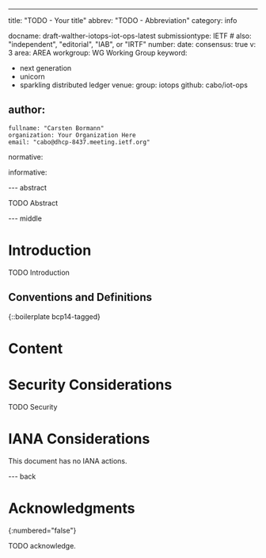 ---
title: "TODO - Your title"
abbrev: "TODO - Abbreviation"
category: info

docname: draft-walther-iotops-iot-ops-latest
submissiontype: IETF  # also: "independent", "editorial", "IAB", or "IRTF"
number:
date:
consensus: true
v: 3
area: AREA
workgroup: WG Working Group
keyword:
 - next generation
 - unicorn
 - sparkling distributed ledger
venue:
  group: iotops
  github: cabo/iot-ops

author:
 -
    fullname: "Carsten Bormann"
    organization: Your Organization Here
    email: "cabo@dhcp-8437.meeting.ietf.org"

normative:

informative:


--- abstract

TODO Abstract


--- middle

# Introduction

TODO Introduction


## Conventions and Definitions

{::boilerplate bcp14-tagged}

# Content



# Security Considerations

TODO Security


# IANA Considerations

This document has no IANA actions.


--- back

# Acknowledgments
{:numbered="false"}

TODO acknowledge.
